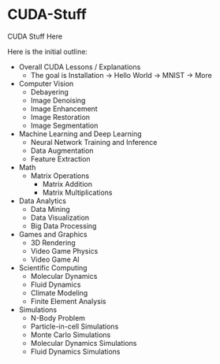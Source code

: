 # CUDA-Stuff
CUDA Stuff Here

Here is the initial outline:

- Overall CUDA Lessons / Explanations
  - The goal is Installation -> Hello World -> MNIST -> More
- Computer Vision
  - Debayering
  - Image Denoising
  - Image Enhancement
  - Image Restoration
  - Image Segmentation
- Machine Learning and Deep Learning
  - Neural Network Training and Inference
  - Data Augmentation
  - Feature Extraction
- Math
  - Matrix Operations
    - Matrix Addition
    - Matrix Multiplications
- Data Analytics
  - Data Mining
  - Data Visualization
  - Big Data Processing
- Games and Graphics
  - 3D Rendering
  - Video Game Physics
  - Video Game AI
- Scientific Computing
  - Molecular Dynamics
  - Fluid Dynamics
  - Climate Modeling
  - Finite Element Analysis
- Simulations
  - N-Body Problem
  - Particle-in-cell Simulations
  - Monte Carlo Simulations
  - Molecular Dynamics Simulations
  - Fluid Dynamics Simulations
